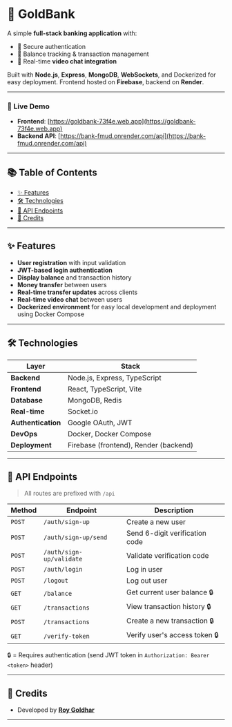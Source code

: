 # 🏦 GoldBank

A simple **full-stack banking application** with:

- 🔐 Secure authentication  
- 💸 Balance tracking & transaction management  
- 🎥 Real-time **video chat integration**

Built with **Node.js**, **Express**, **MongoDB**, **WebSockets**, and Dockerized for easy deployment. Frontend hosted on **Firebase**, backend on **Render**.

---

### 🔗 Live Demo

-  **Frontend**: [https://goldbank-73f4e.web.app](https://goldbank-73f4e.web.app)  
-  **Backend API**: [https://bank-fmud.onrender.com/api](https://bank-fmud.onrender.com/api)

---

## 📚 Table of Contents

- [✨ Features](#-features)
- [🛠️ Technologies](#-technologies)
- [📖 API Endpoints](#-api-endpoints)
- [🙌 Credits](#-credits)

---

## ✨ Features

-  **User registration** with input validation  
-  **JWT-based login authentication**  
-  **Display balance** and transaction history  
-  **Money transfer** between users  
-  **Real-time transfer updates** across clients  
-  **Real-time video chat** between users  
-  **Dockerized environment** for easy local development and deployment using Docker Compose

---

## 🛠️ Technologies

| Layer              | Stack                                      |
|--------------------|---------------------------------------------|
| **Backend**         | Node.js, Express, TypeScript               |
| **Frontend**        | React, TypeScript, Vite                    |
| **Database**        | MongoDB, Redis                             |
| **Real-time**       | Socket.io                                  |
| **Authentication**  | Google OAuth, JWT                          |
| **DevOps**          | Docker, Docker Compose                     |
| **Deployment**      | Firebase (frontend), Render (backend)      |

---

## 📖 API Endpoints

> All routes are prefixed with `/api`

| Method | Endpoint                 | Description                               |
|--------|--------------------------|-------------------------------------------|
| `POST` | `/auth/sign-up`          | Create a new user                         |
| `POST` | `/auth/sign-up/send`     | Send 6-digit verification code            |
| `POST` | `/auth/sign-up/validate` | Validate verification code                |
| `POST` | `/auth/login`            | Log in user                               |
| `POST` | `/logout`                | Log out user                              |
| `GET`  | `/balance`               | Get current user balance        🔒       |
| `GET`  | `/transactions`          | View transaction history        🔒       |
| `POST` | `/transactions`          | Create a new transaction        🔒       |
| `GET`  | `/verify-token`          | Verify user's access token      🔒       |

🔒 = Requires authentication (send JWT token in `Authorization: Bearer <token>` header)

---

## 🙌 Credits

- Developed by [**Roy Goldhar**](https://github.com/royg24)

---
